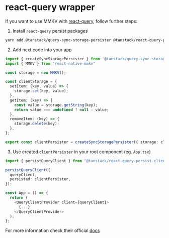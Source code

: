 # react-query wrapper

If you want to use MMKV with [react-query](https://tanstack.com/query/latest/docs/framework/react/overview), follow further steps:

1. Install `react-query` persist packages

```sh
yarn add @tanstack/query-sync-storage-persister @tanstack/react-query-persist-client
```

2. Add next code into your app

```ts
import { createSyncStoragePersister } from '@tanstack/query-sync-storage-persister'
import { MMKV } from "react-native-mmkv"

const storage = new MMKV();

const clientStorage = {
  setItem: (key, value) => {
    storage.set(key, value);
  },
  getItem: (key) => {
    const value = storage.getString(key);
    return value === undefined ? null : value;
  },
  removeItem: (key) => {
    storage.delete(key);
  },
};

export const clientPersister = createSyncStoragePersister({ storage: clientStorage });
```

3. Use created `clientPersister` in your root component (eg. `App.tsx`)

```ts
import { persistQueryClient } from "@tanstack/react-query-persist-client";

persistQueryClient({
  queryClient,
  persisted: clientPersister,
});

const App = () => {
  return (
    <QueryClientProvider client={queryClient}>
      {...}
    </QueryClientProvider>
  );
};
```

For more information check their official [docs](https://tanstack.com/query/latest/docs/framework/react/plugins/createSyncStoragePersister)
